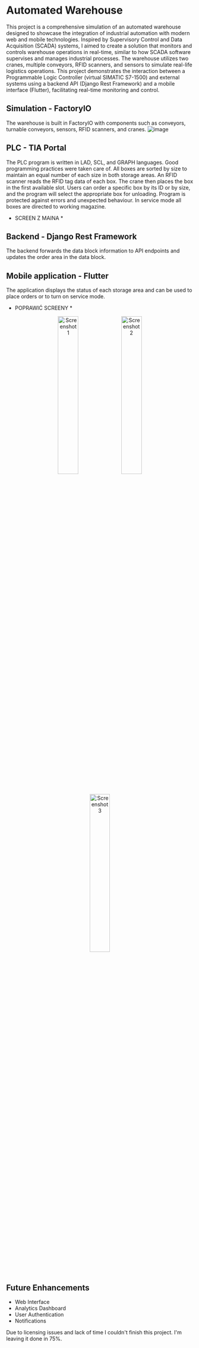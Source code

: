 ﻿# Automated Warehouse
This project is a comprehensive simulation of an automated warehouse designed to showcase the integration of industrial automation with modern web and mobile technologies. Inspired by Supervisory Control and Data Acquisition (SCADA) systems, I aimed to create a solution that monitors and controls warehouse operations in real-time, similar to how SCADA software supervises and manages industrial processes. The warehouse utilizes two cranes, multiple conveyors, RFID scanners, and sensors to simulate real-life logistics operations. This project demonstrates the interaction between a Programmable Logic Controller (virtual SIMATIC S7-1500) and external systems using a backend API (Django Rest Framework) and a mobile interface (Flutter), facilitating real-time monitoring and control.

## Simulation - FactoryIO
The warehouse is built in FactoryIO with components such as conveyors, turnable conveyors, sensors, RFID scanners, and cranes.
![image](https://github.com/user-attachments/assets/d13e4e2f-b4e3-4b0b-a297-d436e857a2ff)

## PLC - TIA Portal
The PLC program is written in LAD, SCL, and GRAPH languages. Good programming practices were taken care of. All boxes are sorted by size to maintain an equal number of each size in both storage areas. An RFID scanner reads the RFID tag data of each box. The crane then places the box in the first available slot. Users can order a specific box by its ID or by size, and the program will select the appropriate box for unloading. Program is protected against errors and unexpected behaviour. In service mode all boxes are directed to working magazine.
* SCREEN Z MAINA *

## Backend - Django Rest Framework
The backend forwards the data block information to API endpoints and updates the order area in the data block.

## Mobile application - Flutter
The application displays the status of each storage area and can be used to place orders or to turn on service mode.
* POPRAWIĆ SCREENY *
<p align="center">
  <img src="https://github.com/user-attachments/assets/80d0d8e1-ede6-4194-bc3e-9214dd2c821e" alt="Screenshot 1" width="33%" />
  <img src="https://github.com/user-attachments/assets/ea024967-8000-47b8-b3cd-802ed6ff5d7b" alt="Screenshot 2" width="33%" />
  <img src="https://github.com/user-attachments/assets/a586d55a-b221-4571-8f19-bf5a8d65a239" alt="Screenshot 3" width="33%" />
</p>

## Future Enhancements
- Web Interface
- Analytics Dashboard
- User Authentication
- Notifications

Due to licensing issues and lack of time I couldn't finish this project. I'm leaving it done in 75%.
